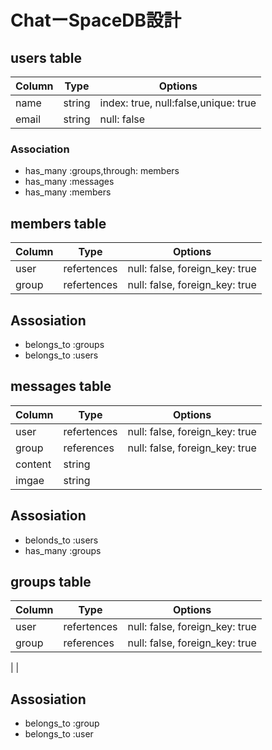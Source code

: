 # ChatーSpaceDB設計

## users table

|Column|Type|Options|
|------|----|-------|
|name|string|index: true, null:false,unique: true|
|email|string|null: false|

### Association
- has_many :groups,through: members
- has_many :messages
- has_many :members


## members table
|Column|Type|Options|
|------|----|-------|
|user|refertences|null: false, foreign_key: true|
|group|refertences|null: false, foreign_key: true|

## Assosiation
- belongs_to :groups
- belongs_to :users



## messages table
|Column|Type|Options|
|------|----|-------|
|user|refertences|null: false, foreign_key: true|
|group|references|null: false, foreign_key: true|
|content|string|
|imgae|string|

## Assosiation
- belonds_to :users
- has_many :groups


## groups table
Column|Type|Options|
|------|----|-------|
|user|refertences|null: false, foreign_key: true|
|group|references|null: false, foreign_key: true|
|
|

## Assosiation
- belongs_to :group
- belongs_to :user

